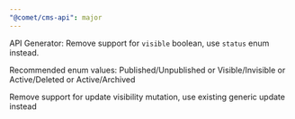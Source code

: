 ```yaml
---
"@comet/cms-api": major
---
```


API Generator: Remove support for `visible` boolean, use `status` enum instead.

Recommended enum values: Published/Unpublished or Visible/Invisible or Active/Deleted or Active/Archived

Remove support for update visibility mutation, use existing generic update instead
